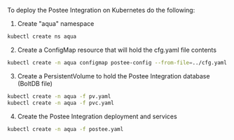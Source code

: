To deploy the Postee Integration on Kubernetes do the following:

1. Create "aqua" namespace

 ``` bash
 kubectl create ns aqua
 ```

2. Create a ConfigMap resource that will hold the cfg.yaml file contents

 ``` bash
 kubectl create -n aqua configmap postee-config --from-file=../cfg.yaml
 ```

3. Create a PersistentVolume to hold the Postee Integration database (BoltDB file)

 ``` bash
 kubectl create -n aqua -f pv.yaml
 kubectl create -n aqua -f pvc.yaml
 ```

4. Create the Postee Integration deployment and services

 ``` bash
 kubectl create -n aqua -f postee.yaml
 ```
